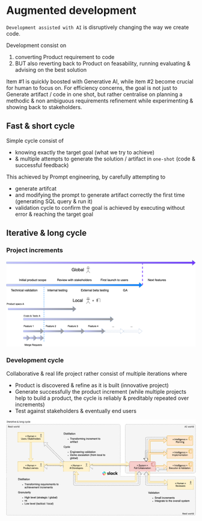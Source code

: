 # Augmented development

`Development assisted with AI` is disruptively changing the way we create code. 

Development consist on

1. converting Product requirement to code 
2. BUT also reverting back to Product on feasability, running evaluating & advising on the best solution

Item #1 is quickly boosted with Generative AI, while item #2 become crucial for human to focus on. For efficiency concerns, the goal is not just to Generate artifact / code in one shot, but rather centralise on planning a methodic & non ambiguous requirements refinement while experimenting & showing back to stakeholders.

## Fast & short cycle

Simple cycle consist of 

* knowing exactly the target goal (what we try to achieve)
* & multiple attempts to generate the solution / artifact in `one-shot` (code & successful feedback)

This achieved by Prompt engineering, by carefully attempting to 

* generate artifcat 
* and modifying the prompt to generate artifact correctly the first time (generating SQL query & run it)
* validation cycle to confirm the goal is achieved by executing without error & reaching the target goal

## Iterative & long cycle

### Project increments


![Interaction mode-Project increments](images/project-increments.png)

### Development cycle

Collaborative & real life project rather consist of multiple iterations where

* Product is discovered & refine as it is built (innovative project)
* Generate successfully the product increment (while multiple projects help to build a product, the cycle is reliably & preditably repeated over increments)
* Test against stakeholders & eventually end users

![Interaction mode-Iterative cycle](images/iterative-cycle.png)